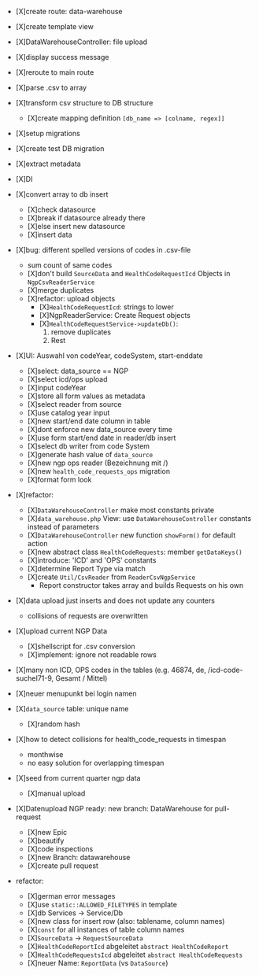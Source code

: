 - [X]create route: data-warehouse
- [X]create template view
- [X]DataWarehouseController: file upload
- [X]display success message
- [X]reroute to main route
- [X]parse .csv to array
- [X]transform csv structure to DB structure
  - [X]create mapping definition `[db_name => [colname, regex]]`
- [X]setup migrations
- [X]create test DB migration
- [X]extract metadata
- [X]DI
- [X]convert array to db insert 
  - [X]check datasource
  - [X]break if datasource already there
  - [X]else insert new datasource
  - [X]insert data
- [X]bug: different spelled versions of codes in .csv-file
  - sum count of same codes 
  - [X]don't build `SourceData` and `HealthCodeRequestIcd` Objects in `NgpCsvReaderService`
  - [X]merge duplicates
  - [X]refactor: upload objects
    - [X]`HealthCodeRequestIcd`: strings to lower
    - [X]NgpReaderService: Create Request objects
    - [X]`HealthCodeRequestService->updateDb()`: 
      1. remove duplicates
      2. Rest
- [X]UI: Auswahl von codeYear, codeSystem, start-enddate
  - [X]select: data_source == NGP
  - [X]select icd/ops upload
  - [X]input codeYear
  - [X]store all form values as metadata
  - [X]select reader from source
  - [X]use catalog year input
  - [X]new start/end date column in table
  - [X]dont enforce new data_source every time
  - [X]use form start/end date in reader/db insert
  - [X]select db writer from code System
  - [X]generate hash value of `data_source`
  - [X]new ngp ops reader (Bezeichnung mit /)
  - [X]new `health_code_requests_ops` migration
  - [X]format form look
- [X]refactor:
  - [X]`DataWarehouseController` make most constants private
  - [X]`data_warehouse.php` View: use `DataWarehouseController` constants instead of parameters
  - [X]`DataWarehouseController` new function `showForm()` for default action
  - [X]new abstract class `HealthCodeRequests`: member `getDataKeys()`
  - [X]introduce: 'ICD' and 'OPS' constants
  - [X]determine Report Type via match
  - [X]create `Util/CsvReader` from `ReaderCsvNgpService`
    - Report constructor takes array and builds Requests on his own
- [X]data upload just inserts and does not update any counters
  - collisions of requests are overwritten
- [X]upload current NGP Data
  - [X]shellscript for .csv conversion
  - [X]implement: ignore not readable rows
- [X]many non ICD, OPS codes in the tables (e.g. 46874, de, /icd-code-sucheI71-9, Gesamt / Mittel)
- [X]neuer menupunkt bei login namen
- [X]`data_source` table: unique name
  - [X]random hash
- [X]how to detect collisions for health_code_requests in timespan
  - monthwise
  - no easy solution for overlapping timespan
- [X]seed from current quarter ngp data
  - [X]manual upload
- [X]Datenupload NGP ready: new branch: DataWarehouse for pull-request
  - [X]new Epic
  - [X]beautify
  - [X]code inspections
  - [X]new Branch: datawarehouse
  - [X]create pull request

- refactor:
  - [X]german error messages
  - [X]use `static::ALLOWED_FILETYPES` in template
  - [X]db Services -> Service/Db
  - [X]new class for insert row (also: tablename, column names)
  - [X]`const` for all instances of table column names
  - [X]`SourceData` -> `RequestSourceData`
  - [X]`HealthCodeReportIcd` abgeleitet `abstract HealthCodeReport`
  - [X]`HealthCodeRequestsIcd` abgeleitet `abstract HealthCodeRequests`
  - [X]neuer Name: `ReportData` (vs `DataSource`)
